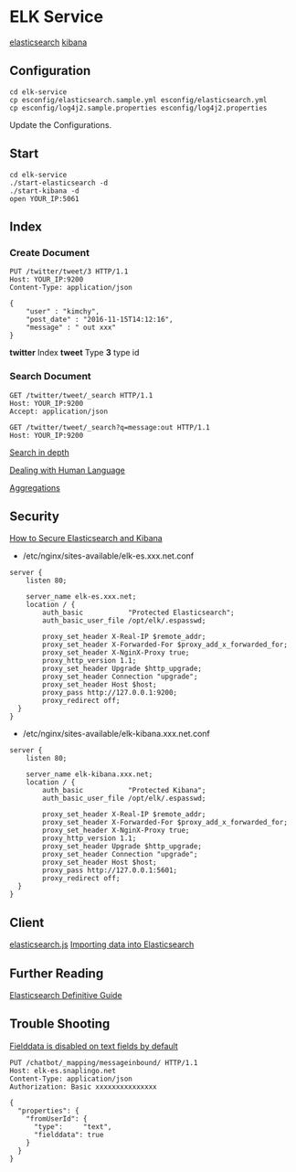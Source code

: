 # ELK Service
[elasticsearch](https://hub.docker.com/_/elasticsearch/)
[kibana](https://hub.docker.com/_/kibana/)

## Configuration
```
cd elk-service
cp esconfig/elasticsearch.sample.yml esconfig/elasticsearch.yml
cp esconfig/log4j2.sample.properties esconfig/log4j2.properties
```

Update the Configurations.

## Start
```
cd elk-service
./start-elasticsearch -d
./start-kibana -d
open YOUR_IP:5061
```

## Index
### Create Document
```
PUT /twitter/tweet/3 HTTP/1.1
Host: YOUR_IP:9200
Content-Type: application/json

{
    "user" : "kimchy",
    "post_date" : "2016-11-15T14:12:16",
    "message" : " out xxx"
}
```

**twitter** Index
**tweet** Type
**3** type id


### Search Document

```
GET /twitter/tweet/_search HTTP/1.1
Host: YOUR_IP:9200
Accept: application/json
```

```
GET /twitter/tweet/_search?q=message:out HTTP/1.1
Host: YOUR_IP:9200
```

[Search in depth](https://www.elastic.co/guide/en/elasticsearch/guide/current/search-in-depth.html)

[Dealing with Human Language](https://www.elastic.co/guide/en/elasticsearch/guide/current/languages.html#languages)

[Aggregations](https://www.elastic.co/guide/en/elasticsearch/guide/current/aggregations.html)

## Security
[How to Secure Elasticsearch and Kibana](https://www.mapr.com/blog/how-secure-elasticsearch-and-kibana)

*  /etc/nginx/sites-available/elk-es.xxx.net.conf
```
server {
    listen 80;

    server_name elk-es.xxx.net;
    location / {
        auth_basic           "Protected Elasticsearch";
        auth_basic_user_file /opt/elk/.espasswd;

        proxy_set_header X-Real-IP $remote_addr;
        proxy_set_header X-Forwarded-For $proxy_add_x_forwarded_for;
        proxy_set_header X-NginX-Proxy true;
        proxy_http_version 1.1;
        proxy_set_header Upgrade $http_upgrade;
        proxy_set_header Connection "upgrade";
        proxy_set_header Host $host;
        proxy_pass http://127.0.0.1:9200;
        proxy_redirect off;
  }
}
```

*  /etc/nginx/sites-available/elk-kibana.xxx.net.conf
```
server {
    listen 80;

    server_name elk-kibana.xxx.net;
    location / {
        auth_basic           "Protected Kibana";
        auth_basic_user_file /opt/elk/.espasswd;

        proxy_set_header X-Real-IP $remote_addr;
        proxy_set_header X-Forwarded-For $proxy_add_x_forwarded_for;
        proxy_set_header X-NginX-Proxy true;
        proxy_http_version 1.1;
        proxy_set_header Upgrade $http_upgrade;
        proxy_set_header Connection "upgrade";
        proxy_set_header Host $host;
        proxy_pass http://127.0.0.1:5601;
        proxy_redirect off;
  }
}
```

## Client
[elasticsearch.js](https://www.elastic.co/guide/en/elasticsearch/client/javascript-api/current/index.html)
[Importing data into Elasticsearch](https://gist.github.com/Samurais/0da7bcbe0cc5830b118b411596f2c171)

## Further Reading
[Elasticsearch Definitive Guide](./elasticsearch-definitive-guide-en.pdf)

## Trouble Shooting
[Fielddata is disabled on text fields by default](https://www.elastic.co/guide/en/elasticsearch/reference/5.0/fielddata.html)
```
PUT /chatbot/_mapping/messageinbound/ HTTP/1.1
Host: elk-es.snaplingo.net
Content-Type: application/json
Authorization: Basic xxxxxxxxxxxxxxx

{
  "properties": {
    "fromUserId": { 
      "type":     "text",
      "fielddata": true
    }
  }
}
```